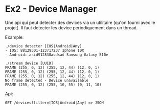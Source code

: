 # Ex2 - Device Manager

Une api qui peut detecter des devices via un utilitaire (qu'on fourni avec le projet).
Il faut detecter les device periodiquement dans un thread.

Example:

```
./device_detector [IOS|Android|Any]
- IOS: 88129301-123717237 Iphone 10X
- Android: asid912838asdsad Samsung Galaxy S10e
```

```
./stream_device [UUID]
FRAME (255, 0, 12) (255, 12, 44) (12, 0, 1)
FRAME (255, 0, 12) (255, 12, 44) (12, 0, 1)
FRAME (255, 0, 12) (255, 12, 44) (12, 0, 1)
No frame detected - Device unavailable
FRAME (255, 0, 12) (255, 10, 55) (0, 11, 10)
```

Api:

```
GET /devices?filter=[IOS|Android|Any] => JSON
```


